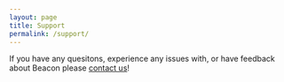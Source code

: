 ```yaml
---
layout: page
title: Support
permalink: /support/
---
```


If you have any quesitons, experience any issues with, or have feedback about Beacon please [contact us](mailto:beacon-app@googlegroups.com)!
